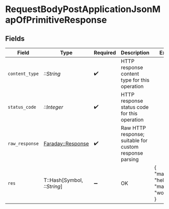 # RequestBodyPostApplicationJsonMapOfPrimitiveResponse


## Fields

| Field                                                                       | Type                                                                        | Required                                                                    | Description                                                                 | Example                                                                     |
| --------------------------------------------------------------------------- | --------------------------------------------------------------------------- | --------------------------------------------------------------------------- | --------------------------------------------------------------------------- | --------------------------------------------------------------------------- |
| `content_type`                                                              | *::String*                                                                  | :heavy_check_mark:                                                          | HTTP response content type for this operation                               |                                                                             |
| `status_code`                                                               | *::Integer*                                                                 | :heavy_check_mark:                                                          | HTTP response status code for this operation                                |                                                                             |
| `raw_response`                                                              | [Faraday::Response](https://www.rubydoc.info/gems/faraday/Faraday/Response) | :heavy_check_mark:                                                          | Raw HTTP response; suitable for custom response parsing                     |                                                                             |
| `res`                                                                       | T::Hash[Symbol, *::String*]                                                 | :heavy_minus_sign:                                                          | OK                                                                          | {<br/>"mapElem1": "hello",<br/>"mapElem2": "world"<br/>}                    |